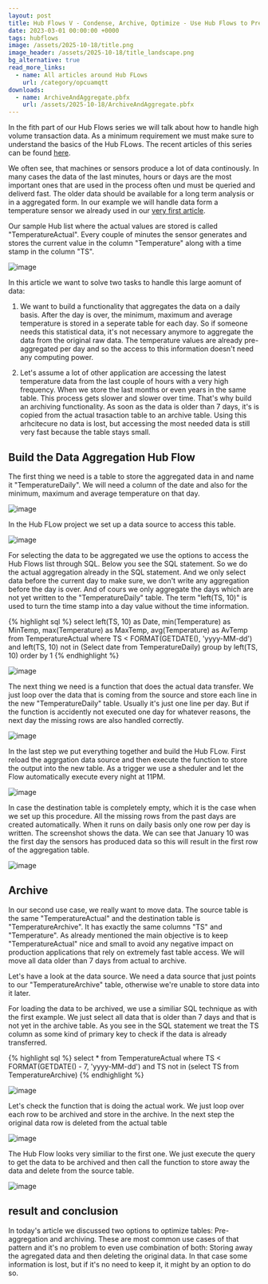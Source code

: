 ```yaml
---
layout: post
title: Hub Flows V - Condense, Archive, Optimize - Use Hub Flows to Pre-Aggregate and Archive High-Volume Transaction Data
date: 2023-03-01 00:00:00 +0000
tags: hubflows
image: /assets/2025-10-18/title.png
image_header: /assets/2025-10-18/title_landscape.png
bg_alternative: true
read_more_links:
  - name: All articles around Hub FLows
    url: /category/opcuamqtt
downloads:
  - name: ArchiveAndAggregate.pbfx
    url: /assets/2025-10-18/ArchiveAndAggregate.pbfx
---
```

In the fith part of our Hub Flows series we will talk about how to handle high volume transaction data. As a minimum requirement we must make sure to understand the basics of the Hub FLows. The recent articles of this series can be found [here](/category/hubflows).

We often see, that machines or sensors produce a lot of data continously. In many cases the data of the last minutes, hours or days are the most important ones that are used in the process often und must be queried and deliverd fast. The older data should be available for a long term analysis or in a aggregated form. In our example we will handle data form a temperature sensor we already used in our [very first article](/Hub-FLows-I-Getting-started-and-learn-how-to-historize-MQTT-messages.html).

Our sample Hub list where the actual values are stored is called "TemperatureActual". Every couple of minutes the sensor generates and stores the current value in the column "Temperature" along with a time stamp in the column "TS".

![image](/assets/2025-10-18/010.png)

In this article we want to solve two tasks to handle this large aomunt of data:

1. We want to build a functionality that aggregates the data on a daily basis. After the day is over, the minimum, maximum and average temperature is stored in a seperate table for each day. So if someone needs this statistical data, it's not necessary anymore to aggregate the data from the original raw data. The temperature values are already pre-aggregated per day and so the access to this information doesn't need any computing power.

2. Let's assume a lot of other application are accessing the latest temperature data from the last couple of hours with a very high frequency. When we store the last months or even years in the same table. This process gets slower and slower over time. That's why build an archiving functionality. As soon as the data is older than 7 days, it's is copied from the actual trasaction table to an archive table. Using this arhcitecure no data is lost, but accessing the most needed data is still very fast because the table stays small.

## Build the Data Aggregation Hub Flow

The first thing we need is a table to store the aggregated data in and name it "TemperatureDaily". We will need a column of the date and also for the minimum, maximum and average temperature on that day.

![image](/assets/2025-10-18/020.png)

In the Hub FLow project we set up a data source to access this table.

![image](/assets/2025-10-18/022.png)

For selecting the data to be aggregated we use the options to access the Hub Flows list through SQL. Below you see the SQL statement. So we do the actual aggregation already in the SQL statement. And we only select data before the current day to make sure, we don't write any aggregation before the day is over. And of cours we only aggregate the days which are not yet written to the "TemperatureDaily" table. The term "left(TS, 10)" is used to turn the time stamp into a day value without the time information.

{% highlight sql %}
select left(TS, 10) as Date, 
    min(Temperature) as MinTemp,
    max(Temperature) as MaxTemp, avg(Temperature) as AvTemp
from TemperatureActual where TS < FORMAT(GETDATE(), 'yyyy-MM-dd')
    and left(TS, 10) not in (Select date from TemperatureDaily)
group by left(TS, 10)
order by 1
{% endhighlight %}

![image](/assets/2025-10-18/024.png)

The next thing we need is a function that does the actual data transfer. We just loop over the data that is coming from the source and store each line in the new "TemperatureDaily" table. Usually it's just one line per day. But if the function is accidently not executed one day for whatever reasons, the next day the missing rows are also handled correctly.

![image](/assets/2025-10-18/026.png)

In the last step we put everything together and build the Hub FLow. First reload the aggrgation data source and then execute the function to store the output into the new table. As a trigger we use a sheduler and let the Flow automatically execute every night at 11PM.

![image](/assets/2025-10-18/028.png)

In case the destination table is completely empty, which it is the case when we set up this procedure. All the missing rows from the past days are created automatically. When it runs on daily basis only one row per day is written. The screenshot shows the data. We can see that January 10 was the first day the sensors has produced data so this will result in the first row of the aggregation table.

![image](/assets/2025-10-18/029.png)

## Archive

In our second use case, we really want to move data. The source table is the same "TemperatureActual" and the destination table is "TemperatureArchive". It has exactly the same columns "TS" and "Temperature". As already mentioned the main objective is to keep "TemperatureActual" nice and small to avoid any negative impact on production applications that rely on extremely fast table access. We will move all data older than 7 days from actual to archive.

Let's have a look at the data source. We need a data source that just points to our "TemperatureArchive" table, otherwise we're unable to store data into it later. 

For loading the data to be archived, we use a similiar SQL technique as with the first example. We just select all data that is older than 7 days and that is not yet in the archive table. As you see in the SQL statement we treat the TS column as some kind of primary key to check if the data is already transferred.

{% highlight sql %}
select * from TemperatureActual
where TS < FORMAT(GETDATE() - 7, 'yyyy-MM-dd')
    and TS not in (select TS from TemperatureArchive)
{% endhighlight %}

![image](/assets/2025-10-18/030.png)

Let's check the function that is doing the actual work. We just loop over each row to be archived and store in the archive. In the next step the original data row is deleted from the actual table

![image](/assets/2025-10-18/032.png)

The Hub Flow looks very similiar to the first one. We just execute the query to get the data to be archived and then call the function to store away the data and delete from the source table.

![image](/assets/2025-10-18/034.png)

## result and conclusion

In today's article we discussed two options to optimize tables: Pre-aggregation and archiving. These are most common use cases of that pattern and it's no problem to even use combination of both: Storing away the agregated data and then deleting the original data. In that case some information is lost, but if it's no need to keep it, it might by an option to do so.

